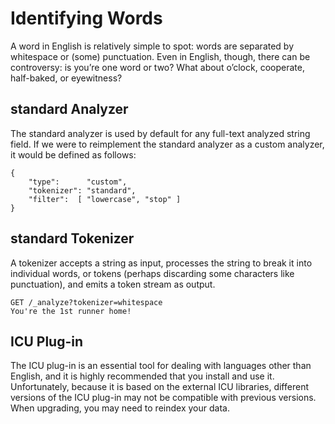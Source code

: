 # Identifying Words
A word in English is relatively simple to spot: words are separated by whitespace or (some) punctuation. Even in English, though, there can be controversy: is you’re one word or two? What about o’clock, cooperate, half-baked, or eyewitness?

## standard Analyzer
The standard analyzer is used by default for any full-text analyzed string field. If we were to reimplement the standard analyzer as a custom analyzer, it would be defined as follows:

```
{
    "type":      "custom",
    "tokenizer": "standard",
    "filter":  [ "lowercase", "stop" ]
}
```
## standard Tokenizer
A tokenizer accepts a string as input, processes the string to break it into individual words, or tokens (perhaps discarding some characters like punctuation), and emits a token stream as output.

```
GET /_analyze?tokenizer=whitespace
You're the 1st runner home!
```


## ICU Plug-in
The ICU plug-in is an essential tool for dealing with languages other than English, and it is highly recommended that you install and use it. Unfortunately, because it is based on the external ICU libraries, different versions of the ICU plug-in may not be compatible with previous versions. When upgrading, you may need to reindex your data.

